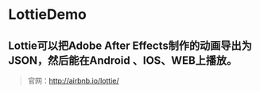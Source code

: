 # LottieDemo

## Lottie可以把Adobe After Effects制作的动画导出为JSON，然后能在Android 、IOS、WEB上播放。

> 官网：http://airbnb.io/lottie/
